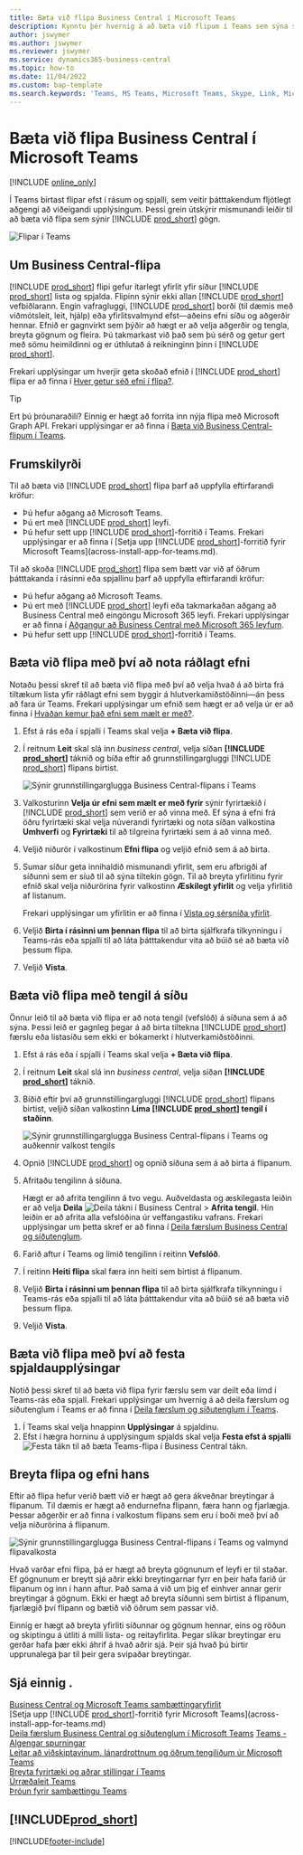```yaml
---
title: Bæta við flipa Business Central í Microsoft Teams
description: Kynntu þér hvernig á að bæta við flipum í Teams sem sýna síður Business Central.
author: jswymer
ms.author: jswymer
ms.reviewer: jswymer
ms.service: dynamics365-business-central
ms.topic: how-to
ms.date: 11/04/2022
ms.custom: bap-template
ms.search.keywords: 'Teams, MS Teams, Microsoft Teams, Skype, Link, Microsoft 365, collaborate, collaboration, teamwork, share records, tab'
---
```


# <a name="add-business-central-tab-in-microsoft-teams"></a>Bæta við flipa Business Central í Microsoft Teams

[!INCLUDE [online_only](includes/online_only.md)]

Í Teams birtast flipar efst í rásum og spjalli, sem veitir þátttakendum fljótlegt aðgengi að viðeigandi upplýsingum. Þessi grein útskýrir mismunandi leiðir til að bæta við flipa sem sýnir [!INCLUDE [prod_short](includes/prod_short.md)] gögn.

![Flipar í Teams](media/teams-tabs-border.png)

## <a name="about-business-central-tabs"></a>Um Business Central-flipa

[!INCLUDE [prod_short](includes/prod_short.md)] flipi gefur ítarlegt yfirlit yfir síður [!INCLUDE [prod_short](includes/prod_short.md)] lista og spjalda. Flipinn sýnir ekki allan [!INCLUDE [prod_short](includes/prod_short.md)] vefbiðlarann. Engin vafragluggi, [!INCLUDE [prod_short](includes/prod_short.md)] borði (til dæmis með viðmótsleit, leit, hjálp) eða yfirlitsvalmynd efst&mdash;aðeins efni síðu og aðgerðir hennar. Efnið er gagnvirkt sem þýðir að hægt er að velja aðgerðir og tengla, breyta gögnum og fleira. Þú takmarkast við það sem þú sérð og getur gert með sömu heimildinni og er úthlutað á reikninginn þinn í [!INCLUDE [prod_short](includes/prod_short.md)].

Frekari upplýsingar um hverjir geta skoðað efnið í [!INCLUDE [prod_short](includes/prod_short.md)] flipa er að finna í [Hver getur séð efni í flipa?](/dynamics365/business-central/teams-faq?tabs=tabs#who-can-view).

> [!TIP]
> Ert þú þróunaraðili? Einnig er hægt að forrita inn nýja flipa með Microsoft Graph API. Frekari upplýsingar er að finna í [Bæta við Business Central-flipum í Teams](/dynamics365/business-central/dev-itpro/developer/devenv-develop-for-teams-tabs).  

## <a name="prerequisites"></a>Frumskilyrði

Til að bæta við [!INCLUDE [prod_short](includes/prod_short.md)] flipa þarf að uppfylla eftirfarandi kröfur:

- Þú hefur aðgang að Microsoft Teams.
- Þú ert með [!INCLUDE [prod_short](includes/prod_short.md)] leyfi.
- Þú hefur sett upp [!INCLUDE [prod_short](includes/prod_short.md)]-forritið  í Teams. Frekari upplýsingar er að finna í [Setja upp [!INCLUDE [prod_short](includes/prod_short.md)]-forritið fyrir Microsoft Teams](across-install-app-for-teams.md).

Til að skoða [!INCLUDE [prod_short](includes/prod_short.md)] flipa sem bætt var við af öðrum þátttakanda í rásinni eða spjallinu þarf að uppfylla eftirfarandi kröfur:

- Þú hefur aðgang að Microsoft Teams.
- Þú ert með [!INCLUDE [prod_short](includes/prod_short.md)] leyfi eða takmarkaðan aðgang að Business Central með eingöngu Microsoft 365 leyfi. Frekari upplýsingar er að finna í [Aðgangur að Business Central með Microsoft 365 leyfum](admin-access-with-m365-license.md).
- Þú hefur sett upp [!INCLUDE [prod_short](includes/prod_short.md)]-forritið  í Teams.

## <a name="add-tab-using-recommended-content"></a>Bæta við flipa með því að nota ráðlagt efni

Notaðu þessi skref til að bæta við flipa með því að velja hvað á að birta frá tiltækum lista yfir ráðlagt efni sem byggir á hlutverkamiðstöðinni&mdash;án þess að fara úr Teams. Frekari upplýsingar um efnið sem hægt er að velja úr er að finna í [Hvaðan kemur það efni sem mælt er með?](/dynamics365/business-central/teams-faq?tabs=tabs#where-does-the-recommended-content-come-from).

1. Efst á rás eða í spjalli í Teams skal velja **+ Bæta við flipa**.
2. Í reitnum **Leit** skal slá inn *business central*, velja síðan **[!INCLUDE [prod_short](includes/prod_short.md)]** táknið og bíða eftir að grunnstillingargluggi [!INCLUDE [prod_short](includes/prod_short.md)] flipans birtist.

   ![Sýnir grunnstillingarglugga Business Central-flipans í Teams](media/teams-bc-tab-config-window.png)

3. Valkosturinn **Velja úr efni sem mælt er með fyrir** sýnir fyrirtækið í [!INCLUDE [prod_short](includes/prod_short.md)] sem verið er að vinna með. Ef sýna á efni frá öðru fyrirtæki skal velja núverandi fyrirtæki og nota síðan valkostina **Umhverfi** og **Fyrirtæki** til að tilgreina fyrirtæki sem á að vinna með.
4. Veljið niðurör í valkostinum **Efni flipa** og veljið efnið sem á að birta.

   <!-- The list shows all pages that are bookmarked on your role center in [!INCLUDE [prod_short](includes/prod_short.md)]. To learn more about the content that you can choose from, see [Where does the recommended content come from?](teams-faq.md#recommended-content).-->
5. Sumar síður geta innihaldið mismunandi yfirlit, sem eru afbrigði af síðunni sem er síuð til að sýna tiltekin gögn. Til að breyta yfirlitinu fyrir efnið skal velja niðurörina fyrir valkostinn **Æskilegt yfirlit** og velja yfirlitið af listanum.

   Frekari upplýsingar um yfirlitin er að finna í [Vista og sérsníða yfirlit](ui-views.md).
6. Veljið **Birta í rásinni um þennan flipa** til að birta sjálfkrafa tilkynningu í Teams-rás eða spjalli til að láta þátttakendur vita að búið sé að bæta við þessum flipa.
7. Veljið **Vista**.

## <a name="add-tab-using-a-page-link"></a>Bæta við flipa með tengil á síðu

Önnur leið til að bæta við flipa er að nota tengil (vefslóð) á síðuna sem á að sýna. Þessi leið er gagnleg þegar á að birta tiltekna [!INCLUDE [prod_short](includes/prod_short.md)] færslu eða listasíðu sem ekki er bókamerkt í hlutverkamiðstöðinni.

1. Efst á rás eða í spjalli í Teams skal velja **+ Bæta við flipa**.
2. Í reitnum **Leit** skal slá inn *business central*, velja síðan **[!INCLUDE [prod_short](includes/prod_short.md)]** táknið.
3. Bíðið eftir því að grunnstillingargluggi [!INCLUDE [prod_short](includes/prod_short.md)] flipans birtist, veljið síðan valkostinn **Líma [!INCLUDE [prod_short](includes/prod_short.md)] tengil í staðinn**.

   ![Sýnir grunnstillingarglugga Business Central-flipans í Teams og auðkennir valkost tengils](media/teams-bc-tab-config-window-page-link.png)
4. Opnið [!INCLUDE [prod_short](includes/prod_short.md)] og opnið síðuna sem á að birta á flipanum.
5. Afritaðu tengilinn á síðuna.

   Hægt er að afrita tengilinn á tvo vegu. Auðveldasta og æskilegasta leiðin er að velja **Deila** ![Deila tákni í Business Central](media/share-icon.png) > **Afrita tengil**. Hin leiðin er að afrita alla vefslóðina úr veffangastiku vafrans. Frekari upplýsingar um þetta skref er að finna í [Deila færslum Business Central og síðutenglum](across-working-with-teams.md).

6. Farið aftur í Teams og límið tengilinn í reitinn **Vefslóð**.
7. Í reitinn **Heiti flipa** skal færa inn heiti sem birtist á flipanum.
8. Veljið **Birta í rásinni um þennan flipa** til að birta sjálfkrafa tilkynningu í Teams-rás eða spjalli til að láta þátttakendur vita að búið sé að bæta við þessum flipa.
9. Veljið **Vista**.

## <a name="add-tab-by-pinning-card-details"></a>Bæta við flipa með því að festa spjaldaupplýsingar

Notið þessi skref til að bæta við flipa fyrir færslu sem var deilt eða límd í Teams-rás eða spjall. Frekari upplýsingar um hvernig á að deila færslum og síðutenglum í Teams er að finna í [Deila færslum og síðutenglum í Teams](across-working-with-teams.md).

1. Í Teams skal velja hnappinn **Upplýsingar** á spjaldinu.
2. Efst í hægra horninu á upplýsingum spjalds skal velja **Festa efst á spjalli** ![ Festa tákn til að bæta Teams-flipa í Business Central](media/pin-teams.png) tákn.

## <a name="change-a-tab-and-its-content"></a>Breyta flipa og efni hans

Eftir að flipa hefur verið bætt við er hægt að gera ákveðnar breytingar á flipanum. Til dæmis er hægt að endurnefna flipann, færa hann og fjarlægja. Þessar aðgerðir er að finna í valkostum flipans sem eru í boði með því að velja niðurörina á flipanum.

![Sýnir grunnstillingarglugga Business Central-flipans í Teams og valmynd flipavalkosta](media/teams-bc-tab-config-window-options.png)

Hvað varðar efni flipa, þá er hægt að breyta gögnunum ef leyfi er til staðar. Ef gögnunum er breytt sjá aðrir ekki breytingarnar fyrr en þeir hafa farið úr flipanum og inn í hann aftur. Það sama á við um þig ef einhver annar gerir breytingar á gögnum. Ekki er hægt að breyta síðunni sem birtist á flipanum, fjarlægið því flipann og bætið við öðrum sem passar við.

Einnig er hægt að breyta yfirliti síðunnar og gögnum hennar, eins og röðun og skiptingu á útliti á milli lista- og reitayfirlita. Þegar slíkar breytingar eru gerðar hafa þær ekki áhrif á hvað aðrir sjá. Þeir sjá hvað þú birtir upprunalega þar til þeir gera svipaðar breytingar.

## <a name="see-also"></a>Sjá einnig .

[Business Central og Microsoft Teams samþættingaryfirlit](across-teams-overview.md)  
[Setja upp [!INCLUDE [prod_short](includes/prod_short.md)]-forritið fyrir Microsoft Teams](across-install-app-for-teams.md)  
[Deila færslum Business Central og síðutenglum í Microsoft Teams](across-working-with-teams.md)
[Teams - Algengar spurningar](teams-faq.md)  
[Leitar að viðskiptavinum, lánardrottnum og öðrum tengiliðum úr Microsoft Teams](across-search-contacts-teams.md)  
[Breyta fyrirtæki og aðrar stillingar í Teams](across-teams-settings.md)  
[Úrræðaleit Teams](admin-teams-troubleshooting.md)  
[Þróun fyrir samþættingu Teams](/dynamics365/business-central/dev-itpro/developer/devenv-develop-for-teams)  

## [!INCLUDE[prod_short](includes/free_trial_md.md)]

[!INCLUDE[footer-include](includes/footer-banner.md)]
